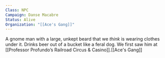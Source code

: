 ```yaml
---
Class: NPC
Campaign: Danse Macabre
Status: Alive
Organization: "[[Ace's Gang]]"
---
```

A gnome man with a large, unkept beard that we *think* is wearing clothes under it. Drinks beer out of a bucket like a feral dog. We first saw him at [[Professor Profundo’s Railroad Circus & Casino]].[[Ace's Gang]]